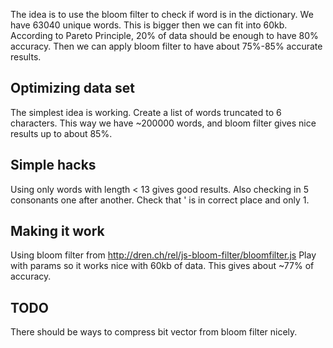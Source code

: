 The idea is to use the bloom filter to check if word is in the dictionary.
We have 63040 unique words. This is bigger then we can fit into 60kb.
According to Pareto Principle, 20% of data should be enough to have 80% accuracy.
Then we can apply bloom filter to have about 75%-85% accurate results.


## Optimizing data set

The simplest idea is working. Create a list of words truncated to 6 characters.
This way we have ~200000 words, and bloom filter gives nice results up to about 85%.

## Simple hacks
Using only words with length < 13 gives good results.
Also checking in 5 consonants one after another.
Check that ' is in correct place and only 1.

## Making it work
Using bloom filter from http://dren.ch/rel/js-bloom-filter/bloomfilter.js
Play with params so it works nice with 60kb of data.
This gives about ~77% of accuracy.

## TODO
There should be ways to compress bit vector from bloom filter nicely.